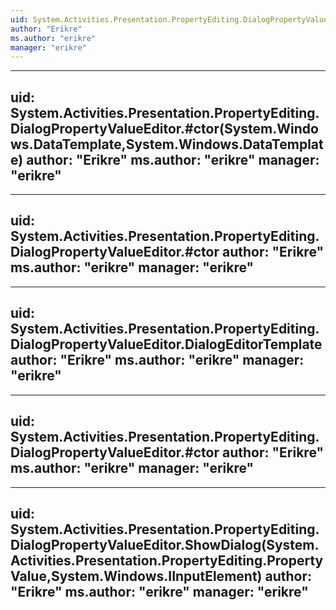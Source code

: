 ```yaml
---
uid: System.Activities.Presentation.PropertyEditing.DialogPropertyValueEditor
author: "Erikre"
ms.author: "erikre"
manager: "erikre"
---
```


---
uid: System.Activities.Presentation.PropertyEditing.DialogPropertyValueEditor.#ctor(System.Windows.DataTemplate,System.Windows.DataTemplate)
author: "Erikre"
ms.author: "erikre"
manager: "erikre"
---

---
uid: System.Activities.Presentation.PropertyEditing.DialogPropertyValueEditor.#ctor
author: "Erikre"
ms.author: "erikre"
manager: "erikre"
---

---
uid: System.Activities.Presentation.PropertyEditing.DialogPropertyValueEditor.DialogEditorTemplate
author: "Erikre"
ms.author: "erikre"
manager: "erikre"
---

---
uid: System.Activities.Presentation.PropertyEditing.DialogPropertyValueEditor.#ctor
author: "Erikre"
ms.author: "erikre"
manager: "erikre"
---

---
uid: System.Activities.Presentation.PropertyEditing.DialogPropertyValueEditor.ShowDialog(System.Activities.Presentation.PropertyEditing.PropertyValue,System.Windows.IInputElement)
author: "Erikre"
ms.author: "erikre"
manager: "erikre"
---
